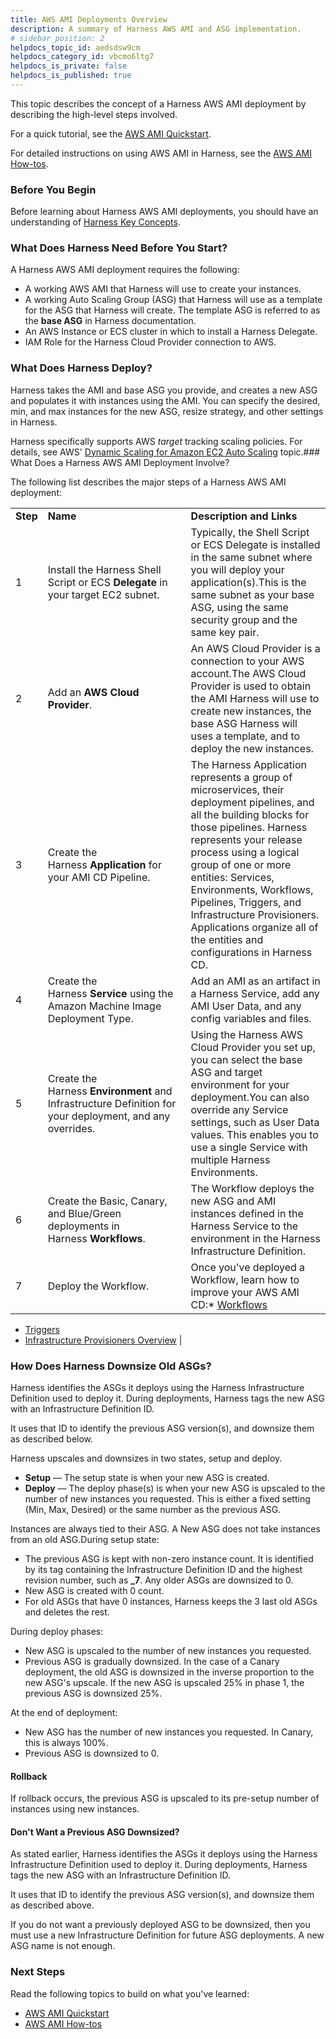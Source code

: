 ```yaml
---
title: AWS AMI Deployments Overview
description: A summary of Harness AWS AMI and ASG implementation.
# sidebar_position: 2
helpdocs_topic_id: aedsdsw9cm
helpdocs_category_id: vbcmo6ltg7
helpdocs_is_private: false
helpdocs_is_published: true
---
```


This topic describes the concept of a Harness AWS AMI deployment by describing the high-level steps involved.

For a quick tutorial, see the [AWS AMI Quickstart](/article/wfk9o0tsjb-aws-ami-deployments).

For detailed instructions on using AWS AMI in Harness, see the [AWS AMI How-tos](/category/mizega9tt6-ami-deployments).

### Before You Begin

Before learning about Harness AWS AMI deployments, you should have an understanding of [Harness Key Concepts](/article/4o7oqwih6h-harness-key-concepts).

### What Does Harness Need Before You Start?

A Harness AWS AMI deployment requires the following:

* A working AWS AMI that Harness will use to create your instances.
* A working Auto Scaling Group (ASG) that Harness will use as a template for the ASG that Harness will create. The template ASG is referred to as the **base ASG** in Harness documentation.
* An AWS Instance or ECS cluster in which to install a Harness Delegate.
* IAM Role for the Harness Cloud Provider connection to AWS.

### What Does Harness Deploy?

Harness takes the AMI and base ASG you provide, and creates a new ASG and populates it with instances using the AMI. You can specify the desired, min, and max instances for the new ASG, resize strategy, and other settings in Harness.

Harness specifically supports AWS *target* tracking scaling policies. For details, see AWS' [Dynamic Scaling for Amazon EC2 Auto Scaling](https://docs.aws.amazon.com/autoscaling/ec2/userguide/as-scale-based-on-demand.html#as-scaling-types) topic.### What Does a Harness AWS AMI Deployment Involve?

The following list describes the major steps of a Harness AWS AMI deployment:



|  |  |  |
| --- | --- | --- |
| **Step** | **Name** | **Description and Links** |
| 1 | Install the Harness Shell Script or ECS **Delegate** in your target EC2 subnet. | Typically, the Shell Script or ECS Delegate is installed in the same subnet where you will deploy your application(s).This is the same subnet as your base ASG, using the same security group and the same key pair. |
| 2 | Add an **AWS** **Cloud Provider**. | An AWS Cloud Provider is a connection to your AWS account.The AWS Cloud Provider is used to obtain the AMI Harness will use to create new instances, the base ASG Harness will uses a template, and to deploy the new instances. |
| 3 | Create the Harness **Application** for your AMI CD Pipeline. | The Harness Application represents a group of microservices, their deployment pipelines, and all the building blocks for those pipelines. Harness represents your release process using a logical group of one or more entities: Services, Environments, Workflows, Pipelines, Triggers, and Infrastructure Provisioners. Applications organize all of the entities and configurations in Harness CD. |
| 4 | Create the Harness **Service** using the Amazon Machine Image Deployment Type. | Add an AMI as an artifact in a Harness Service, add any AMI User Data, and any config variables and files. |
| 5 | Create the Harness **Environment** and Infrastructure Definition for your deployment, and any overrides. | Using the Harness AWS Cloud Provider you set up, you can select the base ASG and target environment for your deployment.You can also override any Service settings, such as User Data values. This enables you to use a single Service with multiple Harness Environments. |
| 6 | Create the Basic, Canary, and Blue/Green deployments in Harness **Workflows**. | The Workflow deploys the new ASG and AMI instances defined in the Harness Service to the environment in the Harness Infrastructure Definition. |
| 7 | Deploy the Workflow. | Once you've deployed a Workflow, learn how to improve your AWS AMI CD:* [Workflows](/article/m220i1tnia-workflow-configuration)
* [Triggers](/article/xerirloz9a-add-a-trigger-2)
* [Infrastructure Provisioners Overview](/article/o22jx8amxb-add-an-infra-provisioner)
 |

### How Does Harness Downsize Old ASGs?

Harness identifies the ASGs it deploys using the Harness Infrastructure Definition used to deploy it. During deployments, Harness tags the new ASG with an Infrastructure Definition ID.

It uses that ID to identify the previous ASG version(s), and downsize them as described below.

Harness upscales and downsizes in two states, setup and deploy.

* **Setup** — The setup state is when your new ASG is created.
* **Deploy** — The deploy phase(s) is when your new ASG is upscaled to the number of new instances you requested. This is either a fixed setting (Min, Max, Desired) or the same number as the previous ASG.

Instances are always tied to their ASG. A New ASG does not take instances from an old ASG.During setup state:

* The previous ASG is kept with non-zero instance count. It is identified by its tag containing the Infrastructure Definition ID and the highest revision number, such as **\_7**. Any older ASGs are downsized to 0.
* New ASG is created with 0 count.
* For old ASGs that have 0 instances, Harness keeps the 3 last old ASGs and deletes the rest.

During deploy phases:

* New ASG is upscaled to the number of new instances you requested.
* Previous ASG is gradually downsized. In the case of a Canary deployment, the old ASG is downsized in the inverse proportion to the new ASG's upscale. If the new ASG is upscaled 25% in phase 1, the previous ASG is downsized 25%.

At the end of deployment:

* New ASG has the number of new instances you requested. In Canary, this is always 100%.
* Previous ASG is downsized to 0.

#### Rollback

If rollback occurs, the previous ASG is upscaled to its pre-setup number of instances using new instances.

#### Don't Want a Previous ASG Downsized?

As stated earlier, Harness identifies the ASGs it deploys using the Harness Infrastructure Definition used to deploy it. During deployments, Harness tags the new ASG with an Infrastructure Definition ID.

It uses that ID to identify the previous ASG version(s), and downsize them as described above.

If you do not want a previously deployed ASG to be downsized, then you must use a new Infrastructure Definition for future ASG deployments. A new ASG name is not enough.

### Next Steps

Read the following topics to build on what you've learned:

* [AWS AMI Quickstart](/article/wfk9o0tsjb-aws-ami-deployments)
* [AWS AMI How-tos](/category/mizega9tt6-ami-deployments)

